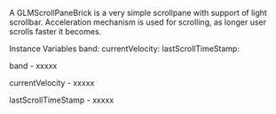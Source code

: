 A GLMScrollPaneBrick is a very simple scrollpane with support of light scrollbar.Acceleration mechanism is used for scrolling, as longer user scrolls faster it becomes.Instance Variables	band:		<Object>	currentVelocity:		<Object>	lastScrollTimeStamp:		<Object>band	- xxxxxcurrentVelocity	- xxxxxlastScrollTimeStamp	- xxxxx